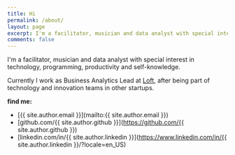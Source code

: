 ```yaml
---
title: Hi
permalink: /about/
layout: page
excerpt: I'm a facilitator, musician and data analyst with special interest in technology, programming, productivity and self-knowledge.
comments: false
---
```


I'm a facilitator, musician and data analyst with special interest in technology, programming, productivity and self-knowledge.

Currently I work as Business Analytics Lead at [Loft](https://www.loft.com.br), after being part of technology and innovation teams in other startups.

**find me:**

- [{{ site.author.email }}](mailto:{{ site.author.email }})
- [github.com/{{ site.author.github }}](https://github.com/{{ site.author.github }})
- [linkedin.com/in/{{ site.author.linkedin }}](https://www.linkedin.com/in/{{ site.author.linkedin }}/?locale=en_US)
